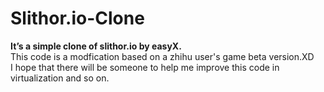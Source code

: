 # Slithor.io-Clone
**It’s a simple clone of slithor.io by easyX.**<br/>
This code is a modfication based on a zhihu user's game beta version.XD<br/>
I hope that there will be someone to help me improve this code in virtualization and so on.
